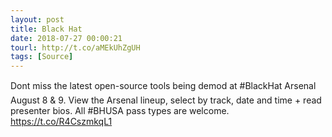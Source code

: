 ```yaml
---
layout: post
title: Black Hat
date: 2018-07-27 00:00:21
tourl: http://t.co/aMEkUhZgUH
tags: [Source]
---
```

Dont miss the latest open-source tools being demod at #BlackHat Arsenal August 8 &amp; 9. View the Arsenal lineup, select by track, date and time + read presenter bios. All #BHUSA pass types are welcome. https://t.co/R4CszmkqL1